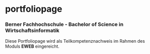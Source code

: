 # portfoliopage

### Berner Fachhochschule - Bachelor of Science in Wirtschaftsinformatik

Diese Portfoliopage wird als Teilkompetenznachweis im Rahmen des Moduls **EWEB** eingereicht.
